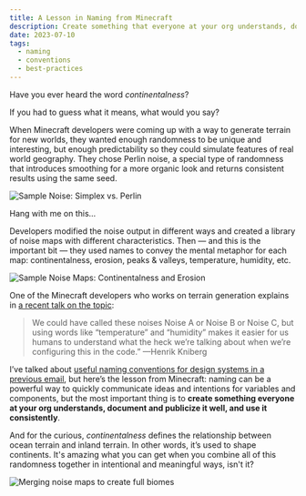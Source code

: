 ```yaml
---
title: A Lesson in Naming from Minecraft
description: Create something that everyone at your org understands, document and publicize it well, and use it consistently.
date: 2023-07-10
tags:
  - naming
  - conventions
  - best-practices
---
```

Have you ever heard the word *continentalness*? 

If you had to guess what it means, what would you say?

When Minecraft developers were coming up with a way to generate terrain for new worlds, they wanted enough randomness to be unique and interesting, but enough predictability so they could simulate features of real world geography. They chose Perlin noise, a special type of randomness that introduces smoothing for a more organic look and returns consistent results using the same seed.

![Sample Noise: Simplex vs. Perlin](/assets/i/post-noise-types.png)

Hang with me on this…

Developers modified the noise output in different ways and created a library of noise maps with different characteristics. Then — and this is the important bit — they used names to convey the mental metaphor for each map: continentalness, erosion, peaks & valleys, temperature, humidity, etc.

![Sample Noise Maps: Continentalness and Erosion](/assets/i/post-noise-continentalness.png)

One of the Minecraft developers who works on terrain generation explains in [a recent talk on the topic](https://www.youtube.com/watch?v=ob3VwY4JyzE):

> We could have called these noises Noise A or Noise B or Noise C, but using words like “temperature” and “humidity” makes it easier for us humans to understand what the heck we’re talking about when we’re configuring this in the code.”  —Henrik Kniberg
> 

I’ve talked about [useful naming conventions for design systems in a previous email](https://practicaldesignsystems.com/daily/how-ford-names-variables/), but here’s the lesson from Minecraft: naming can be a powerful way to quickly communicate ideas and intentions for variables and components, but the most important thing is to **create something everyone at your org understands, document and publicize it well, and use it consistently**.

And for the curious, *continentalness* defines the relationship between ocean terrain and inland terrain. In other words, it’s used to shape continents. It's amazing what you can get when you combine all of this randomness together in intentional and meaningful ways, isn't it?

![Merging noise maps to create full biomes](/assets/i/post-noise-biomes.png)